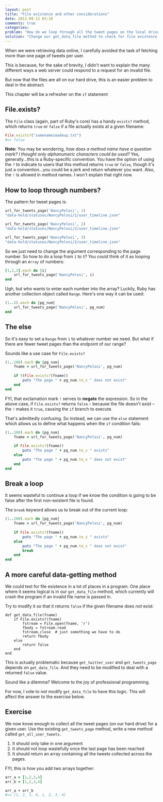 ```yaml
---
layout: post
title: "File existence and other considerations"
date: 2012-09-12 03:18
comments: true
categories: 
problem: "How do we loop through all the tweet pages on the local drive?"
solution: "Change our get_data_file method to check for file existence."
---
```



When we were retrieving data online, I carefully avoided the task of fetching more than one page of tweets per user.

This is because, for the sake of brevity, I didn't want to explain the many different ways a web server could respond to a request for an invalid file.

But now that the files are all on our hard drive, this is an easier problem to deal in the abstract. 

This chapter will be a refresher on the `if` statement


## File.exists?

The `File` class (again, part of Ruby's core) has a handy `exists?` method, which returns `true` or `false` if a file actually exists at a given filename:

```ruby
File.exists?("somenameimadeup.txt")
#=> false
```	

**Note:** You may be wondering, *how does a method name have a question mark? I thought only alphanumeric characters could be used?* Yes, generally...this is a Ruby-specific convention. You have the option of using the `?` to indicate to users that this method returns `true` or `false`, though it's just a convention...you could be a jerk and return whatever you want. Also, the `!` is allowed in method names. I won't explain that right now.


## How to loop through numbers?

The pattern for tweet pages is:

``` ruby
url_for_tweets_page('NancyPelosi', 1)
"data-hold/statuses/NancyPelosi/1/user_timeline.json"

url_for_tweets_page('NancyPelosi', 2)
"data-hold/statuses/NancyPelosi/2/user_timeline.json"

url_for_tweets_page('NancyPelosi', 3)
"data-hold/statuses/NancyPelosi/2/user_timeline.json"
```

So we just need to change the argument corresponding to the page number. So how to do a loop from `1` to `5`? You could think of it as looping through an `Array` of numbers:

``` ruby
[1,2,3].each do |i|
	url_for_tweets_page('NancyPelosi', i)
end
```	

Ugh, but who wants to enter each number into the array? Luckily, Ruby has another collection object called `Range`. Here's one way it can be used:

``` ruby
(1..5).each do |pg_num| 
	url_for_tweets_page('NancyPelosi', pg_num)
end

```


## The else

So it's easy to set a `Range` from `1` to whatever number we need. But what if there are fewer tweet pages than the endpoint of our range?

Sounds like a use case for `File.exists?`

``` ruby
(1..100).each do |pg_num| 
	fname = url_for_tweets_page('NancyPelosi', pg_num)
	
	if !(File.exists?(fname))
		puts "The page " + pg_num.to_s " does not exist"
	end	
end
```

FYI, that exclamation mark `!` serves to **negate** the expression. So in the above case, if `File.exists?` returns `false` &ndash; because the file doesn't exist &ndash; the `!` makes it `true`, causing the `if` branch to execute.

That's admittedly confusing. So instead, we can use the `else` statement which allows us to define what happens when the `if` condition fails:

``` ruby
(1..100).each do |pg_num| 
	fname = url_for_tweets_page('NancyPelosi', pg_num)
	 
	if File.exists?(fname))
		puts "The page " + pg_num.to_s " exists"
	else
		puts "The page " + pg_num.to_s " does not exist"
	end	
end
```


## Break a loop

It seems wasteful to continue a loop if we know the condition is going to be false after the first non-existent file is found.

The `break` keyword allows us to break out of the current loop:

``` ruby
(1..100).each do |pg_num| 
	fname = url_for_tweets_page('NancyPelosi', pg_num)
	 
	if File.exists?(fname))
		puts "The page " + pg_num.to_s " exists"
	else
		puts "The page " + pg_num.to_s " does not exist"
		break
	end	
end
```


## A more careful data-getting method

We could test for file existence in a lot of places in a program. One place where it seems logical is in our `get_data_file` method, which currently will crash the program if an invalid file name is passed in.

Try to modify it so that it returns `false` if the given filename does not exist:


```
def get_data_file(fname)
	if File.exists?(fname)
		fstream = File.open(fname, 'r')
		fbody = fstream.read
		fstream.close  # just something we have to do
		return fbody
	else
		return false
	end
end
``` 

This is actually problematic because `get_twitter_user` and `get_tweets_page` depends on `get_data_file`. And they need to be modified to deal with a returned `false` value.

Sound like a dilemma? Welcome to the joy of professional programming.

For now, I vote to *not* modify `get_data_file` to have this logic. This will affect the answer to the exercise below.


## Exercise

We now know enough to collect all the tweet pages (on our hard drive) for a given user. Use the existing `get_tweets_page` method, write a new method called `get_all_user_tweets`.

1. It should only take in one argument
2. It should not loop wastefully once the last page has been reached
3. It should return an array containing all the tweets collected across the pages.

FYI, this is how you add two arrays together:

``` ruby
arr_a = [1,2,3,4]
arr_b = [1,2,3,4]

arr_a + arr_b
#=> [1, 2, 3, 4, 1, 2, 3, 4]

```









